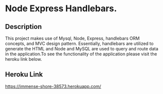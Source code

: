 # Node Express Handlebars.


## Description
This project makes use of Mysql, Node, Express, handlebars ORM concepts, and MVC design pattern. Essentially, handlebars are utilized to generate the HTML and Node and MySQL are used to query and route data in the application.To see the functionality of the application please visit the heroku link below.

## Heroku Link
https://immense-shore-38573.herokuapp.com/








